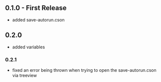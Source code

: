 ## 0.1.0 - First Release

- added save-autorun.cson

## 0.2.0

- added variables

### 0.2.1

- fixed an error being thrown when trying to open the save-autorun.cson via treeview
